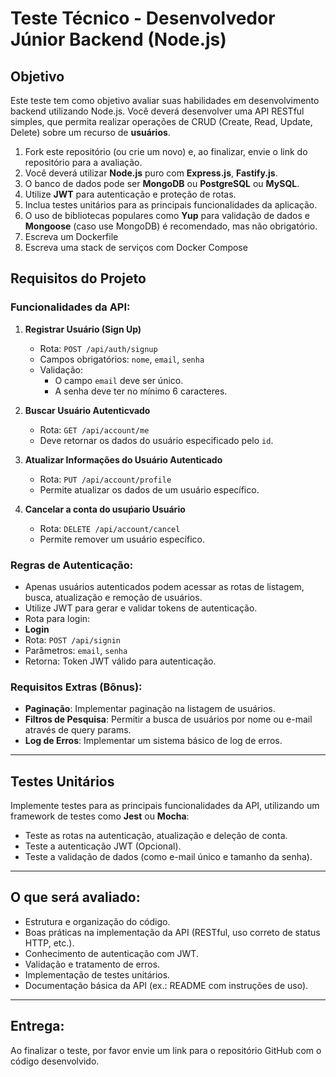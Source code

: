 # Teste Técnico - Desenvolvedor Júnior Backend (Node.js)

## Objetivo

Este teste tem como objetivo avaliar suas habilidades em desenvolvimento backend utilizando Node.js. Você deverá desenvolver uma API RESTful simples, que permita realizar operações de CRUD (Create, Read, Update, Delete) sobre um recurso de **usuários**.

1. Fork este repositório (ou crie um novo) e, ao finalizar, envie o link do repositório para a avaliação.
2. Você deverá utilizar **Node.js** puro com **Express.js**, **Fastify.js**.
3. O banco de dados pode ser **MongoDB** ou **PostgreSQL** ou **MySQL**.
4. Utilize **JWT** para autenticação e proteção de rotas.
5. Inclua testes unitários para as principais funcionalidades da aplicação.
6. O uso de bibliotecas populares como **Yup** para validação de dados e **Mongoose** (caso use MongoDB) é recomendado, mas não obrigatório.
7. Escreva um Dockerfile
8. Escreva uma stack de serviços com Docker Compose

## Requisitos do Projeto

### Funcionalidades da API:

1. **Registrar Usuário (Sign Up)**

   - Rota: `POST /api/auth/signup`
   - Campos obrigatórios: `nome`, `email`, `senha`
   - Validação:
     - O campo `email` deve ser único.
     - A senha deve ter no mínimo 6 caracteres.

2. **Buscar Usuário Autenticvado**

   - Rota: `GET /api/account/me`
   - Deve retornar os dados do usuário especificado pelo `id`.

3. **Atualizar Informações do Usuário Autenticado**

   - Rota: `PUT /api/account/profile`
   - Permite atualizar os dados de um usuário específico.

4. **Cancelar a conta do usuṕario Usuário**
   - Rota: `DELETE /api/account/cancel`
   - Permite remover um usuário específico.

### Regras de Autenticação:

- Apenas usuários autenticados podem acessar as rotas de listagem, busca, atualização e remoção de usuários.
- Utilize JWT para gerar e validar tokens de autenticação.
- Rota para login:
- **Login**
- Rota: `POST /api/signin`
- Parâmetros: `email`, `senha`
- Retorna: Token JWT válido para autenticação.

### Requisitos Extras (Bônus):

- **Paginação**: Implementar paginação na listagem de usuários.
- **Filtros de Pesquisa**: Permitir a busca de usuários por nome ou e-mail através de query params.
- **Log de Erros**: Implementar um sistema básico de log de erros.

---

## Testes Unitários

Implemente testes para as principais funcionalidades da API, utilizando um framework de testes como **Jest** ou **Mocha**:

- Teste as rotas na autenticação, atualização e deleção de conta.
- Teste a autenticação JWT (Opcional).
- Teste a validação de dados (como e-mail único e tamanho da senha).

---

## O que será avaliado:

- Estrutura e organização do código.
- Boas práticas na implementação da API (RESTful, uso correto de status HTTP, etc.).
- Conhecimento de autenticação com JWT.
- Validação e tratamento de erros.
- Implementação de testes unitários.
- Documentação básica da API (ex.: README com instruções de uso).

---

## Entrega:

Ao finalizar o teste, por favor envie um link para o repositório GitHub com o código desenvolvido.
